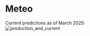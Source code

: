 # Meteo
Current predictions as of March 2025:  
![production_and_current](https://github.com/user-attachments/assets/e53e4111-de98-434b-be7f-de9a311c423f)
